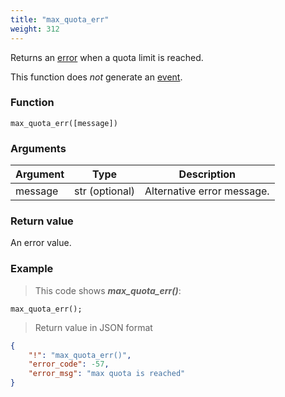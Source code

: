 ```yaml
---
title: "max_quota_err"
weight: 312
---
```


Returns an [error](../../data-types/error) when a quota limit is reached.

This function does *not* generate an [event](../../overview/events).

### Function

`max_quota_err([message])`

### Arguments

Argument | Type | Description
-------- | ---- | -----------
message | str (optional) | Alternative error message.

### Return value

An error value.

### Example

> This code shows ***max_quota_err()***:

```thingsdb,json_response
max_quota_err();
```

> Return value in JSON format

```json
{
    "!": "max_quota_err()",
    "error_code": -57,
    "error_msg": "max quota is reached"
}
```
